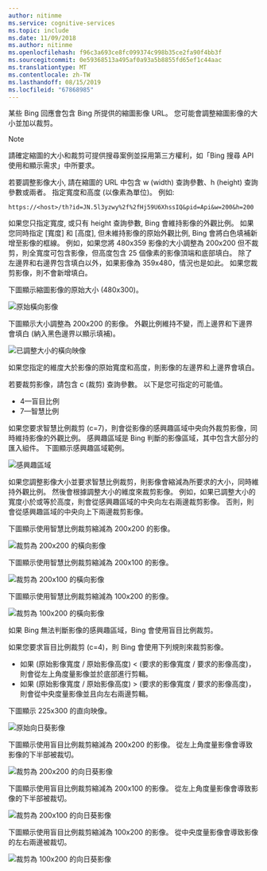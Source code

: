 ```yaml
---
author: nitinme
ms.service: cognitive-services
ms.topic: include
ms.date: 11/09/2018
ms.author: nitinme
ms.openlocfilehash: f96c3a693ce8fc099374c998b35ce2fa90f4bb3f
ms.sourcegitcommit: 0e59368513a495af0a93a5b8855fd65ef1c44aac
ms.translationtype: MT
ms.contentlocale: zh-TW
ms.lasthandoff: 08/15/2019
ms.locfileid: "67868985"
---
```

某些 Bing 回應會包含 Bing 所提供的縮圖影像 URL。 您可能會調整縮圖影像的大小並加以裁剪。 

> [!NOTE]
> 請確定縮圖的大小和裁剪可提供搜尋案例並採用第三方權利，如「Bing 搜尋 API 使用和顯示需求」中所要求。


若要調整影像大小, 請在縮圖的 URL 中包含 w (width) 查詢參數、h (height) 查詢參數或兩者。 指定寬度和高度 (以像素為單位)。 例如:  
  
`https://<host>/th?id=JN.5l3yzwy%2f%2fHj59U6XhssIQ&pid=Api&w=200&h=200`  
  
如果您只指定寬度, 或只有 height 查詢參數, Bing 會維持影像的外觀比例。 如果您同時指定 [寬度] 和 [高度], 但未維持影像的原始外觀比例, Bing 會將白色填補新增至影像的框線。 例如，如果您將 480x359 影像的大小調整為 200x200 但不裁剪，則全寬度可包含影像，但高度包含 25 個像素的影像頂端和底部填白。 除了左邊界和右邊界包含填白以外，如果影像為 359x480，情況也是如此。 如果您裁剪影像，則不會新增填白。  

 
下圖顯示縮圖影像的原始大小 (480x300)。  
  
![原始橫向影像](./media/cognitive-services-bing-resize-crop/bing-resize-crop-landscape.PNG)  
  
下圖顯示大小調整為 200x200 的影像。 外觀比例維持不變，而上邊界和下邊界會填白 (納入黑色邊界以顯示填補)。  
  
![已調整大小的橫向映像](./media/cognitive-services-bing-resize-crop/bing-resize-crop-landscape-resized.PNG)  



如果您指定的維度大於影像的原始寬度和高度，則影像的左邊界和上邊界會填白。  
  
若要裁剪影像，請包含 c (裁剪) 查詢參數。 以下是您可指定的可能值。  
  
- 4&mdash;盲目比例  
- 7&mdash;智慧比例  
  
如果您要求智慧比例裁剪 (c=7)，則會從影像的感興趣區域中央向外裁剪影像，同時維持影像的外觀比例。 感興趣區域是 Bing 判斷的影像區域，其中包含大部分的匯入組件。 下圖顯示感興趣區域範例。  
  
![感興趣區域](./media/cognitive-services-bing-resize-crop/bing-resize-crop-regionofinterest.PNG)

如果您調整影像大小並要求智慧比例裁剪，則影像會縮減為所要求的大小，同時維持外觀比例。 然後會根據調整大小的維度來裁剪影像。 例如，如果已調整大小的寬度小於或等於高度，則會從感興趣區域的中央向左右兩邊裁剪影像。 否則，則會從感興趣區域的中央向上下兩邊裁剪影像。  
  
 
下圖顯示使用智慧比例裁剪縮減為 200x200 的影像。  
  
![裁剪為 200x200 的橫向影像](./media/cognitive-services-bing-resize-crop/bing-resize-crop-landscape200x200c7.PNG)
  
下圖顯示使用智慧比例裁剪縮減為 200x100 的影像。  
   
![裁剪為 200x100 的橫向影像](./media/cognitive-services-bing-resize-crop/bing-resize-crop-landscape200x100c7.PNG)
  
下圖顯示使用智慧比例裁剪縮減為 100x200 的影像。  
  
![裁剪為 100x200 的橫向影像](./media/cognitive-services-bing-resize-crop/bing-resize-crop-landscape100x200c7.PNG)



如果 Bing 無法判斷影像的感興趣區域，Bing 會使用盲目比例裁剪。  
  
如果您要求盲目比例裁剪 (c=4)，則 Bing 會使用下列規則來裁剪影像。  
  
- 如果 (原始影像寬度 / 原始影像高度) < (要求的影像寬度 / 要求的影像高度)，則會從左上角度量影像並於底部進行剪輯。  
- 如果 (原始影像寬度 / 原始影像高度) > (要求的影像寬度 / 要求的影像高度)，則會從中央度量影像並且向左右兩邊剪輯。  



下圖顯示 225x300 的直向映像。  
  
![原始向日葵影像](./media/cognitive-services-bing-resize-crop/bing-resize-crop-sunflower.PNG)
  
下圖顯示使用盲目比例裁剪縮減為 200x200 的影像。 從左上角度量影像會導致影像的下半部被裁切。  
  
![裁剪為 200x200 的向日葵影像](./media/cognitive-services-bing-resize-crop/bing-resize-crop-sunflower200x200c4.PNG)
  
下圖顯示使用盲目比例裁剪縮減為 200x100 的影像。 從左上角度量影像會導致影像的下半部被裁切。  
  
![裁剪為 200x100 的向日葵影像](./media/cognitive-services-bing-resize-crop/bing-resize-crop-sunflower200x100c4.PNG)
  
下圖顯示使用盲目比例裁剪縮減為 100x200 的影像。 從中央度量影像會導致影像的左右兩邊被裁切。  
  
![裁剪為 100x200 的向日葵影像](./media/cognitive-services-bing-resize-crop/bing-resize-crop-sunflower100x200c4.PNG)

